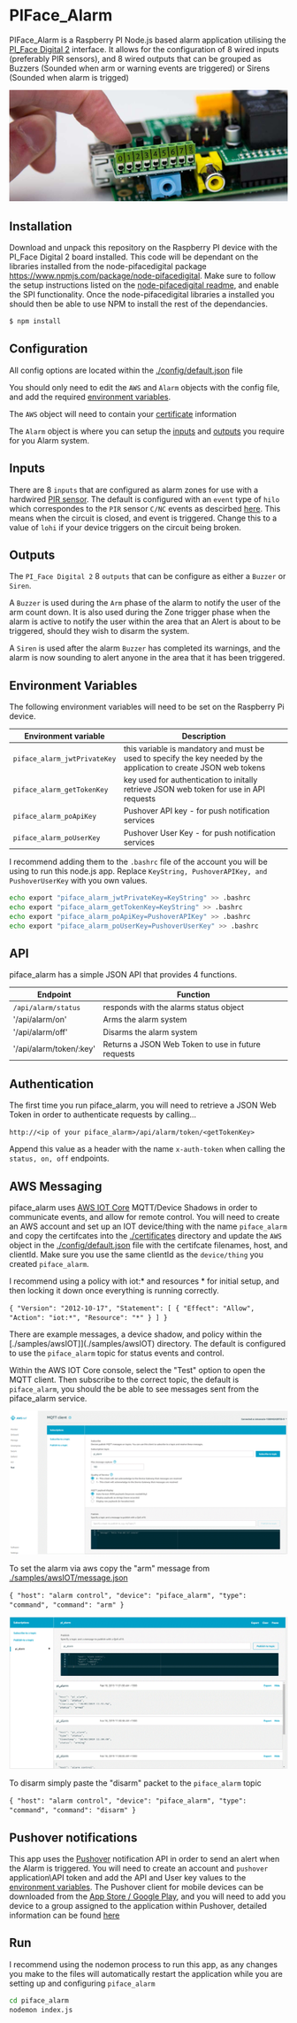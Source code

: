 # PIFace_Alarm

PIFace_Alarm is a Raspberry PI Node.js based alarm application utilising the [PI_Face Digital 2](http://www.piface.org.uk/products/piface_digital_2/) interface. It allows for the configuration of 8 wired inputs (preferably PIR sensors), and 8 wired outputs that can be grouped as Buzzers (Sounded when arm or warning events are triggered) or Sirens (Sounded when alarm is trigged)

![PI_Face Digital 2](icon.jpg)

## Installation

Download and unpack this repository on the Raspberry PI device with the PI_Face Digital 2 board installed. This code will be dependant on the libraries installed from the node-pifacedigital package https://www.npmjs.com/package/node-pifacedigital. Make sure to follow the setup instructions listed on the [node-pifacedigital readme](https://www.npmjs.com/package/node-pifacedigital), and enable the SPI functionality. Once the node-pifacedigital libraries a installed you should then be able to use NPM to install the rest of the dependancies.

```bash
$ npm install
```

## Configuration

All config options are located within the [./config/default.json](./config/default.json) file

You should only need to edit the `AWS` and `Alarm` objects with the config file, and add the required [environment variables](#environment-variables).

The `AWS` object will need to contain your [certificate](#aws-messaging) information

The `Alarm` object is where you can setup the [inputs](#inputs) and [outputs](#outputs) you require for you Alarm system. 

## Inputs

There are 8 `inputs` that are configured as alarm zones for use with a hardwired [PIR sensor](https://learn.adafruit.com/pir-passive-infrared-proximity-motion-sensor/how-pirs-work). The default is configured with an `event` type of `hilo` which correspondes to the `PIR` sensor `C/NC` events as descirbed [here](http://www.reuk.co.uk/wordpress/electronics/pir-sensor-circuits/). This means when the circuit is closed, and event is triggered. Change this to a value of `lohi` if your device triggers on the circuit being broken.

## Outputs

The `PI_Face Digital 2` 8 `outputs` that can be configure as either a `Buzzer` or `Siren`.

A `Buzzer` is used during the `Arm` phase of the alarm to notify the user of the arm count down. It is also used during the Zone trigger phase when the alarm is active to notify the user within the area that an Alert is about to be triggered, should they wish to disarm the system.

A `Siren` is used after the alarm `Buzzer` has completed its warnings, and the alarm is now sounding to alert anyone in the area that it has been triggered.

## Environment Variables

The following environment variables will need to be set on the Raspberry Pi device.

| Environment variable | Description |
|----------------------|-------------|
| `piface_alarm_jwtPrivateKey` | this variable is mandatory and must be used to specify the key needed by the application to create JSON web tokens |
| `piface_alarm_getTokenKey` | key used for authentication to initally retrieve JSON web token for use in API requests|
| `piface_alarm_poApiKey` | Pushover API key - for push notification services|
| `piface_alarm_poUserKey` | Pushover User Key - for push notification services |

I recommend adding them to the `.bashrc` file of the account you will be using to run this node.js app. Replace `KeyString, PushoverAPIKey, and PushoverUserKey` with you own values.

```bash
echo export "piface_alarm_jwtPrivateKey=KeyString" >> .bashrc
echo export "piface_alarm_getTokenKey=KeyString" >> .bashrc
echo export "piface_alarm_poApiKey=PushoverAPIKey" >> .bashrc
echo export "piface_alarm_poUserKey=PushoverUserKey" >> .bashrc
```

## API

piface_alarm has a simple JSON API that provides 4 functions.

| Endpoint | Function |
| -------- | -------- |
| `/api/alarm/status` | responds with the alarms status object |
| '/api/alarm/on' | Arms the alarm system |
| '/api/alarm/off' | Disarms the alarm system |
| '/api/alarm/token/:key' | Returns a JSON Web Token to use in future requests |

## Authentication

The first time you run piface_alarm, you will need to retrieve a JSON Web Token in order to authenticate requests by calling...

`http://<ip of your piface_alarm>/api/alarm/token/<getTokenKey>`

Append this value as a header with the name `x-auth-token` when calling the `status, on, off` endpoints.

## AWS Messaging

piface_alarm uses [AWS IOT Core](https://aws.amazon.com/iot-core/) MQTT/Device Shadows in order to communicate events, and allow for remote control. You will need to create an AWS account and set up an IOT device/thing with the name `piface_alarm` and copy the certifcates into the [./certificates](.certificates) directory and update the `AWS` object in the [./config/default.json](./config/default.json) file with the certifcate filenames, host, and clientId. Make sure you use the same clientId as the `device/thing` you created `piface_alarm`.

I recommend using a policy with iot:* and resources * for initial setup, and then locking it down once everything is running correctly.

`{
  "Version": "2012-10-17",
  "Statement": [
    {
      "Effect": "Allow",
      "Action": "iot:*",
      "Resource": "*"
    }
  ]
}`

There are example messages, a device shadow, and policy within the [./samples/awsIOT]](./samples/awsIOT) directory. The default is configured to use the `piface_alarm` topic for status events and control. 

Within the AWS IOT Core console, select the "Test" option to open the MQTT client. Then subscribe to the correct topic, the default is `piface_alarm`, you should the be able to see messages sent from the piface_alarm service.

![MQTT Subscribe](./samples/Subscribe.GIF)

To set the alarm via aws copy the "arm" message from [./samples/awsIOT/message.json](./samples/awsIOT/message.json) 

`{
        "host": "alarm control",
        "device": "piface_alarm",
        "type": "command",
        "command": "arm"
 }`
    
![MQTT Arming](./samples/Arm.GIF)

To disarm simply paste the "disarm" packet to the `piface_alarm` topic

`{
        "host": "alarm control",
        "device": "piface_alarm",
        "type": "command",
        "command": "disarm"
 }`
 
 ## Pushover notifications
 
 This app uses the [Pushover](https://pushover.net/) notification API in order to send an alert when the Alarm is triggered. You will need to create an account and `pushover` application\API token and add the API and User key values to the [environment variables](#environment-variables). The Pushover client for mobile devices can be downloaded from the [App Store / Google Play](https://pushover.net/clients), and you will need to add you device to a group assigned to the application within Pushover, detailed information can be found [here](https://pushover.net/faq#overview-what)
 
 ## Run
 
 I recommend using the nodemon process to run this app, as any changes you make to the files will automatically restart the application while you are setting up and configuring `piface_alarm`
 
 ```bash
 cd piface_alarm
 nodemon index.js
```
